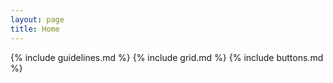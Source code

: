 ```yaml
---
layout: page
title: Home
---
```


{% include guidelines.md %}
{% include grid.md %}
{% include buttons.md %}
